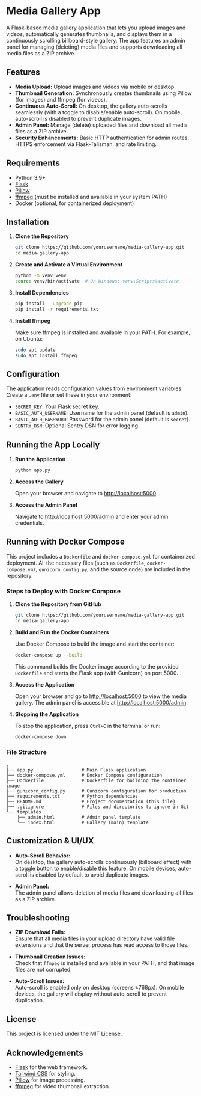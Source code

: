 # Media Gallery App

A Flask-based media gallery application that lets you upload images and videos, automatically generates thumbnails, and displays them in a continuously scrolling billboard-style gallery. The app features an admin panel for managing (deleting) media files and supports downloading all media files as a ZIP archive.

## Features

- **Media Upload:** Upload images and videos via mobile or desktop.
- **Thumbnail Generation:** Synchronously creates thumbnails using Pillow (for images) and ffmpeg (for videos).
- **Continuous Auto-Scroll:** On desktop, the gallery auto-scrolls seamlessly (with a toggle to disable/enable auto-scroll). On mobile, auto-scroll is disabled to prevent duplicate images.
- **Admin Panel:** Manage (delete) uploaded files and download all media files as a ZIP archive.
- **Security Enhancements:** Basic HTTP authentication for admin routes, HTTPS enforcement via Flask-Talisman, and rate limiting.

## Requirements

- Python 3.9+
- [Flask](https://flask.palletsprojects.com/)
- [Pillow](https://pillow.readthedocs.io/)
- [ffmpeg](https://ffmpeg.org/) (must be installed and available in your system PATH)
- Docker (optional, for containerized deployment)

## Installation

1. **Clone the Repository**

   ```sh
   git clone https://github.com/yourusername/media-gallery-app.git
   cd media-gallery-app
   ```

2. **Create and Activate a Virtual Environment**

   ```sh
   python -m venv venv
   source venv/bin/activate  # On Windows: venv\Scripts\activate
   ```

3. **Install Dependencies**

   ```sh
   pip install --upgrade pip
   pip install -r requirements.txt
   ```

4. **Install ffmpeg**

   Make sure ffmpeg is installed and available in your PATH. For example, on Ubuntu:

   ```sh
   sudo apt update
   sudo apt install ffmpeg
   ```

## Configuration

The application reads configuration values from environment variables. Create a `.env` file or set these in your environment:

- `SECRET_KEY`: Your Flask secret key.
- `BASIC_AUTH_USERNAME`: Username for the admin panel (default is `admin`).
- `BASIC_AUTH_PASSWORD`: Password for the admin panel (default is `secret`).
- `SENTRY_DSN`: Optional Sentry DSN for error logging.

## Running the App Locally

1. **Run the Application**

   ```sh
   python app.py
   ```

2. **Access the Gallery**

   Open your browser and navigate to [http://localhost:5000](http://localhost:5000).

3. **Access the Admin Panel**

   Navigate to [http://localhost:5000/admin](http://localhost:5000/admin) and enter your admin credentials.

## Running with Docker Compose

This project includes a `Dockerfile` and `docker-compose.yml` for containerized deployment. All the necessary files (such as `Dockerfile`, `docker-compose.yml`, `gunicorn_config.py`, and the source code) are included in the repository.

### Steps to Deploy with Docker Compose

1. **Clone the Repository from GitHub**

   ```sh
   git clone https://github.com/yourusername/media-gallery-app.git
   cd media-gallery-app
   ```

2. **Build and Run the Docker Containers**

   Use Docker Compose to build the image and start the container:

   ```sh
   docker-compose up --build
   ```

   This command builds the Docker image according to the provided `Dockerfile` and starts the Flask app (with Gunicorn) on port 5000.

3. **Access the Application**

   Open your browser and go to [http://localhost:5000](http://localhost:5000) to view the media gallery. The admin panel is accessible at [http://localhost:5000/admin](http://localhost:5000/admin).

4. **Stopping the Application**

   To stop the application, press `Ctrl+C` in the terminal or run:

   ```sh
   docker-compose down
   ```

### File Structure

```plaintext
.
├── app.py                  # Main Flask application
├── docker-compose.yml      # Docker Compose configuration
├── Dockerfile              # Dockerfile for building the container image
├── gunicorn_config.py      # Gunicorn configuration for production
├── requirements.txt        # Python dependencies
├── README.md               # Project documentation (this file)
├── .gitignore              # Files and directories to ignore in Git
└── templates
    ├── admin.html          # Admin panel template
    └── index.html          # Gallery (main) template
```

## Customization & UI/UX

- **Auto-Scroll Behavior:**  
  On desktop, the gallery auto-scrolls continuously (billboard effect) with a toggle button to enable/disable this feature. On mobile devices, auto-scroll is disabled by default to avoid duplicate images.

- **Admin Panel:**  
  The admin panel allows deletion of media files and downloading all files as a ZIP archive.

## Troubleshooting

- **ZIP Download Fails:**  
  Ensure that all media files in your upload directory have valid file extensions and that the server process has read access to those files.

- **Thumbnail Creation Issues:**  
  Check that `ffmpeg` is installed and available in your PATH, and that image files are not corrupted.

- **Auto-Scroll Issues:**  
  Auto-scroll is enabled only on desktop (screens ≥768px). On mobile devices, the gallery will display without auto-scroll to prevent duplication.

## License

This project is licensed under the MIT License.

## Acknowledgements

- [Flask](https://flask.palletsprojects.com/) for the web framework.
- [Tailwind CSS](https://tailwindcss.com/) for styling.
- [Pillow](https://pillow.readthedocs.io/) for image processing.
- [ffmpeg](https://ffmpeg.org/) for video thumbnail extraction.
